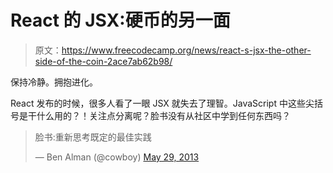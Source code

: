 # React 的 JSX:硬币的另一面

> 原文：<https://www.freecodecamp.org/news/react-s-jsx-the-other-side-of-the-coin-2ace7ab62b98/>

保持冷静。拥抱进化。

React 发布的时候，很多人看了一眼 JSX 就失去了理智。JavaScript 中这些尖括号是干什么用的？！关注点分离呢？脸书没有从社区中学到任何东西吗？

> 脸书:重新思考既定的最佳实践
> 
> — Ben Alman (@cowboy) [May 29, 2013](https://twitter.com/cowboy/status/339858717451362304?ref_src=twsrc%5Etfw)